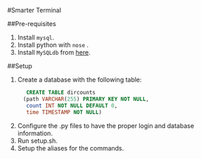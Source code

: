 #Smarter Terminal

##Pre-requisites
1. Install `mysql`.
2. Install python with `nose` .
3. Install `MySQLdb` from [here](https://sourceforge.net/projects/mysql-python/).

##Setup
1. Create a database with the following table:
  ```sql
		CREATE TABLE dircounts
       (path VARCHAR(255) PRIMARY KEY NOT NULL,
        count INT NOT NULL DEFAULT 0,
        time TIMESTAMP NOT NULL)
  ```
2. Configure the .py files to have the proper login and database information.
3. Run setup.sh.
4. Setup the aliases for the commands.

